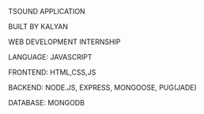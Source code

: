 TSOUND APPLICATION

BUILT BY KALYAN

WEB DEVELOPMENT INTERNSHIP

LANGUAGE: JAVASCRIPT

FRONTEND: HTML,CSS,JS

BACKEND: NODE.JS, EXPRESS, MONGOOSE, PUG(JADE)

DATABASE: MONGODB
